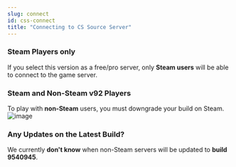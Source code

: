 ```yaml
---
slug: connect
id: css-connect
title: "Connecting to CS Source Server"
---
```


### Steam Players only
If you select this version as a free/pro server, only **Steam users** will be able to connect to the game server.  

### Steam and Non-Steam v92 Players  
To play with **non-Steam** users, you must downgrade your build on Steam.  
![image](https://help.fshost.me/src/images/css-steam.png)

### Any Updates on the Latest Build?  
We currently **don't know** when non-Steam servers will be updated to **build 9540945**. 
